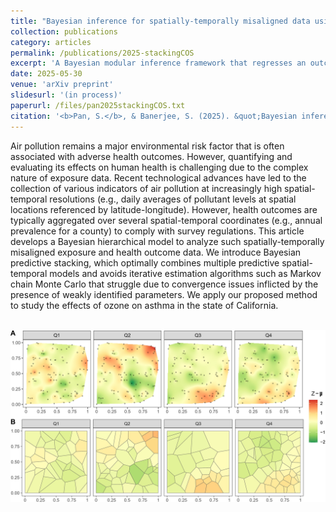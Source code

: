 ```yaml
---
title: "Bayesian inference for spatially-temporally misaligned data using predictive stacking"
collection: publications
category: articles
permalink: /publications/2025-stackingCOS
excerpt: 'A Bayesian modular inference framework that regresses an outcome on a spatially-temporally misaligned exposure.'
date: 2025-05-30
venue: 'arXiv preprint'
slidesurl: '(in process)'
paperurl: /files/pan2025stackingCOS.txt
citation: '<b>Pan, S.</b>, & Banerjee, S. (2025). &quot;Bayesian inference for spatially-temporally misaligned data using predictive stacking.&quot; <i>arXiv preprint<i>.'
---
```


Air pollution remains a major environmental risk factor that is often associated with adverse health outcomes. However, quantifying and evaluating its effects on human health is challenging due to the complex nature of exposure data. Recent technological advances have led to the collection of various indicators of air pollution at increasingly high spatial-temporal resolutions (e.g., daily averages of pollutant levels at spatial locations referenced by latitude-longitude). However, health outcomes are typically aggregated over several spatial-temporal coordinates (e.g., annual prevalence for a county) to comply with survey regulations. This article develops a Bayesian hierarchical model to analyze such spatially-temporally misaligned exposure and health outcome data. We introduce Bayesian predictive stacking, which optimally combines multiple predictive spatial-temporal models and avoids iterative estimation algorithms such as Markov chain Monte Carlo that struggle due to convergence issues inflicted by the presence of weakly identified parameters. We apply our proposed method to study the effects of ozone on asthma in the state of California.

<br/><img src='/images/sim_COS.jpg'>